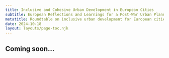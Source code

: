 ```yaml
---
title: Inclusive and Cohesive Urban Development in European Cities
subtitle: European Reflections and Learnings for a Post-War Urban Planning
metatitle: Roundtable on inclusive urban development for European cities and post-war countries in Slovak University of Technology in Bratislava jointly with AESOP and Spectra Centre of Excellence EU. In the framework of the PM4U project.
date: 2024-10-18
layout: layouts/page-toc.njk
---
```


<h2 class="subtitle">Coming soon...</h2>
